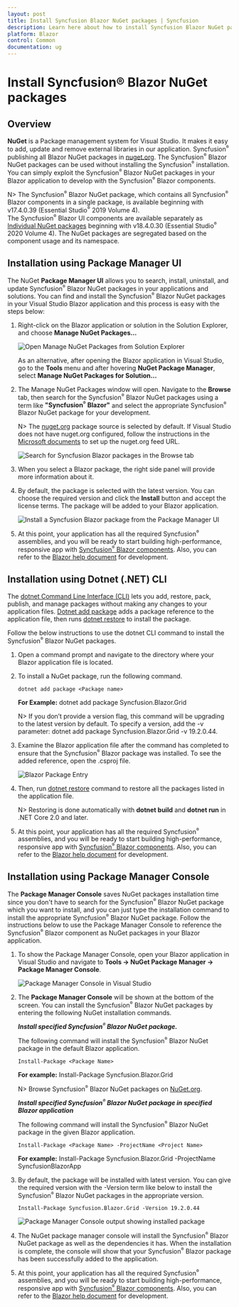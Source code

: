 ```yaml
---
layout: post
title: Install Syncfusion Blazor NuGet packages | Syncfusion
description: Learn here about how to install Syncfusion Blazor NuGet packages using the Package Manager UI, .NET CLI, and Package Manager Console. Explore to more details.
platform: Blazor
control: Common
documentation: ug
---
```


# Install Syncfusion® Blazor NuGet packages

## Overview

**NuGet** is a Package management system for Visual Studio. It makes it easy to add, update and remove external libraries in our application. Syncfusion<sup style="font-size:70%">&reg;</sup> publishing all Blazor NuGet packages in [nuget.org](https://www.nuget.org/packages?q=Tag%3A%22Blazor%22+Syncfusion). The Syncfusion<sup style="font-size:70%">&reg;</sup> Blazor NuGet packages can be used without installing the Syncfusion<sup style="font-size:70%">&reg;</sup> installation. You can simply exploit the Syncfusion<sup style="font-size:70%">&reg;</sup> Blazor NuGet packages in your Blazor application to develop with the Syncfusion<sup style="font-size:70%">&reg;</sup> Blazor components.

N> The Syncfusion<sup style="font-size:70%">&reg;</sup> Blazor NuGet package, which contains all Syncfusion<sup style="font-size:70%">&reg;</sup> Blazor components in a single package, is available beginning with v17.4.0.39 (Essential Studio<sup style="font-size:70%">&reg;</sup> 2019 Volume 4).
<br/> The Syncfusion<sup style="font-size:70%">&reg;</sup> Blazor UI components are available separately as [Individual NuGet packages](https://blazor.syncfusion.com/documentation/nuget-packages) beginning with v18.4.0.30 (Essential Studio<sup style="font-size:70%">&reg;</sup> 2020 Volume 4). The NuGet packages are segregated based on the component usage and its namespace.

## Installation using Package Manager UI

The NuGet **Package Manager UI** allows you to search, install, uninstall, and update Syncfusion<sup style="font-size:70%">&reg;</sup> Blazor NuGet packages in your applications and solutions. You can find and install the Syncfusion<sup style="font-size:70%">&reg;</sup> Blazor NuGet packages in your Visual Studio Blazor application and this process is easy with the steps below:

1. Right-click on the Blazor application or solution in the Solution Explorer, and choose **Manage NuGet Packages...**

    ![Open Manage NuGet Packages from Solution Explorer](images/ManageNuGet.png)

    As an alternative, after opening the Blazor application in Visual Studio, go to the **Tools** menu and after hovering **NuGet Package Manager**, select **Manage NuGet Packages for Solution...**

2. The Manage NuGet Packages window will open. Navigate to the **Browse** tab, then search for the Syncfusion<sup style="font-size:70%">&reg;</sup> Blazor NuGet packages using a term like **"Syncfusion<sup style="font-size:70%">&reg;</sup> Blazor"** and select the appropriate Syncfusion<sup style="font-size:70%">&reg;</sup> Blazor NuGet package for your development.

    N> The [nuget.org]([nuget.org](https://api.nuget.org/v3/index.json)) package source is selected by default. If Visual Studio does not have nuget.org configured, follow the instructions in the [Microsoft documents](https://learn.microsoft.com/en-us/nuget/consume-packages/install-use-packages-visual-studio#package-sources) to set up the nuget.org feed URL.

    ![Search for Syncfusion Blazor packages in the Browse tab](images/NuGetsearch.png)

3. When you select a Blazor package, the right side panel will provide more information about it.

4. By default, the package is selected with the latest version. You can choose the required version and click the **Install** button and accept the license terms. The package will be added to your Blazor application.

    ![Install a Syncfusion Blazor package from the Package Manager UI](images/InstallNuGet.png)

5. At this point, your application has all the required Syncfusion<sup style="font-size:70%">&reg;</sup> assemblies, and you will be ready to start building high-performance, responsive app with [Syncfusion<sup style="font-size:70%">&reg;</sup> Blazor components](https://www.syncfusion.com/blazor-components). Also, you can refer to the [Blazor help document](https://blazor.syncfusion.com/documentation/introduction) for development.

## Installation using Dotnet (.NET) CLI

The [dotnet Command Line Interface (CLI)]((https://learn.microsoft.com/en-us/nuget/consume-packages/install-use-packages-dotnet-cli)) lets you add, restore, pack, publish, and manage packages without making any changes to your application files. [Dotnet add package](https://learn.microsoft.com/en-us/dotnet/core/tools/dotnet-add-package?tabs=netcore2x) adds a package reference to the application file, then runs [dotnet restore](https://learn.microsoft.com/en-us/dotnet/core/tools/dotnet-restore?tabs=netcore2x) to install the package.

Follow the below instructions to use the dotnet CLI command to install the Syncfusion<sup style="font-size:70%">&reg;</sup> Blazor NuGet packages.

1. Open a command prompt and navigate to the directory where your Blazor application file is located.
2. To install a NuGet package, run the following command.

    ```dotnet add package <Package name>```

    **For Example:**
    dotnet add package Syncfusion.Blazor.Grid

    N> If you don’t provide a version flag, this command will be upgrading to the latest version by default. To specify a version, add the -v parameter: dotnet add package Syncfusion.Blazor.Grid -v 19.2.0.44.

3. Examine the Blazor application file after the command has completed to ensure that the Syncfusion<sup style="font-size:70%">&reg;</sup> Blazor package was installed. To see the added reference, open the .csproj file.

    ![Blazor Package Entry ](images/packageentry.png)

4. Then, run  [dotnet restore](https://learn.microsoft.com/en-us/dotnet/core/tools/dotnet-restore?tabs=netcore2x) command to restore all the packages listed in the application file.

    N> Restoring is done automatically with **dotnet build** and **dotnet run** in .NET Core 2.0 and later.

5. At this point, your application has all the required Syncfusion<sup style="font-size:70%">&reg;</sup> assemblies, and you will be ready to start building high-performance, responsive app with [Syncfusion<sup style="font-size:70%">&reg;</sup> Blazor components](https://www.syncfusion.com/blazor-components). Also, you can refer to the [Blazor help document](https://blazor.syncfusion.com/documentation/introduction) for development.

## Installation using Package Manager Console

The **Package Manager Console** saves NuGet packages installation time since you don't have to search for the Syncfusion<sup style="font-size:70%">&reg;</sup> Blazor NuGet package which you want to install, and you can just type the installation command to install the appropriate Syncfusion<sup style="font-size:70%">&reg;</sup> Blazor NuGet package. Follow the instructions below to use the Package Manager Console to reference the Syncfusion<sup style="font-size:70%">&reg;</sup> Blazor component as NuGet packages in your Blazor application.

1. To show the Package Manager Console, open your Blazor application in Visual Studio and navigate to **Tools -> NuGet Package Manager -> Package Manager Console**.

    ![Package Manager Console in Visual Studio](images/console.png)

2. The **Package Manager Console** will be shown at the bottom of the screen. You can install the Syncfusion<sup style="font-size:70%">&reg;</sup> Blazor NuGet packages by entering the following NuGet installation commands.

    ***Install specified Syncfusion<sup style="font-size:70%">&reg;</sup> Blazor NuGet package.***

    The following command will install the Syncfusion<sup style="font-size:70%">&reg;</sup> Blazor NuGet package in the default Blazor application.

    ```Install-Package <Package Name>```

    **For example:** Install-Package Syncfusion.Blazor.Grid

    N> Browse Syncfusion<sup style="font-size:70%">&reg;</sup> Blazor NuGet packages on [NuGet.org](https://www.nuget.org/packages?q=Tags%3A%22Blazor%22+syncfusion).

    ***Install specified Syncfusion<sup style="font-size:70%">&reg;</sup> Blazor NuGet package in specified Blazor application***

    The following command will install the Syncfusion<sup style="font-size:70%">&reg;</sup> Blazor NuGet package in the given Blazor application.

    ```Install-Package <Package Name> -ProjectName <Project Name>```

    **For example:** Install-Package Syncfusion.Blazor.Grid -ProjectName SyncfusionBlazorApp

3. By default, the package will be installed with latest version. You can give the required version with the -Version term like below to install the Syncfusion<sup style="font-size:70%">&reg;</sup> Blazor NuGet packages in the appropriate version.

    ```Install-Package Syncfusion.Blazor.Grid -Version 19.2.0.44```

    ![Package Manager Console output showing installed package](images/ConsoleInstallationOutput.png)

4. The NuGet package manager console will install the Syncfusion<sup style="font-size:70%">&reg;</sup> Blazor NuGet package as well as the dependencies it has. When the installation is complete, the console will show that your Syncfusion<sup style="font-size:70%">&reg;</sup> Blazor package has been successfully added to the application.

5. At this point, your application has all the required Syncfusion<sup style="font-size:70%">&reg;</sup> assemblies, and you will be ready to start building high-performance, responsive app with [Syncfusion<sup style="font-size:70%">&reg;</sup> Blazor components](https://www.syncfusion.com/blazor-components). Also, you can refer to the [Blazor help document](https://blazor.syncfusion.com/documentation/introduction) for development.
